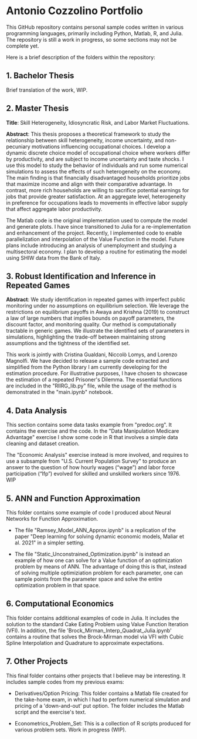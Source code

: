 # Antonio Cozzolino Portfolio

This GitHub repository contains personal sample codes written in various programming languages, primarily including Python, Matlab, R, and Julia. The repository is still a work in progress, so some sections may not be complete yet.

Here is a brief description of the folders within the repository:

## 1. Bachelor Thesis

Brief translation of the work, WIP.

## 2. Master Thesis
**Title**: Skill Heterogeneity, Idiosyncratic Risk, and Labor Market Fluctuations. 

**Abstract**: This thesis proposes a theoretical framework to study the relationship between skill heterogeneity, income uncertainty, and non-pecuniary motivations influencing occupational choices. I develop a dynamic discrete choice model of occupational choice where workers differ by productivity, and are subject to income uncertainty and taste shocks. I use this model to study the behavior of individuals and run some numerical simulations to assess the effects of such heterogeneity on the economy. The main finding is that financially disadvantaged households prioritize jobs that maximize income and align with their comparative advantage. In contrast, more rich households are willing to sacrifice potential earnings for jobs that provide greater satisfaction. At an aggregate level, heterogeneity in preference for occupations leads to movements in effective labor supply that affect aggregate labor productivity.

The Matlab code is the original implementation used to compute the model and generate plots. I have since transitioned to Julia for a re-implementation and enhancement of the project. Recently, I implemented code to enable parallelization and interpolation of the Value Function in the model. Future plans include introducing an analysis of unemployment and studying a multisectoral economy. I plan to develop a routine for estimating the model using SHIW data from the Bank of Italy.

## 3. Robust Identification and Inference in Repeated Games

**Abstract**: We study identification in repeated games with imperfect public monitoring under no assumptions on equilibrium selection. We leverage the restrictions on equilibrium payoffs in Awaya and Krishna (2019) to construct a law of large numbers that implies bounds on payoff parameters, the discount factor, and monitoring quality. Our method is computationally tractable in generic games. We illustrate the identified sets of parameters in simulations, highlighting the trade-off between maintaining strong assumptions and the tightness of the identified set.

This work is jointly with Cristina Gualdani, Niccolò Lomys, and Lorenzo Magnolfi. We have decided to release a sample code extracted and simplified from the Python library I am currently developing for the estimation procedure. For illustrative purposes, I have chosen to showcase the estimation of a repeated Prisoner's Dilemma. The essential functions are included in the "RIIRG_lib.py" file, while the usage of the method is demonstrated in the "main.ipynb" notebook.
 
## 4. Data Analysis
This section contains some data tasks example from "predoc.org". It contains the exercise and the code. In the "Data Manipulation Medicare Advantage" exercise I show some code in R that involves a simple data cleaning and dataset creation.

The "Economic Analysis" exercise instead is more involved, and requires to use a subsample from "U.S. Current Population Survey" to produce an answer to the question of how hourly wages (“wage”) and labor force participation (“lfp”) evolved for skilled and unskilled workers since 1976. WIP

## 5. ANN and Function Approximation

This folder contains some example of code I produced about Neural Networks for Function Approximation. 

- The file "Ramsey_Model_ANN_Approx.ipynb" is a replication of the paper "Deep learning for solving dynamic economic models, Maliar et al. 2021" in a simpler setting. 

- The file "Static_Unconstrained_Optimization.ipynb" is instead an example of how one can solve for a Value function of an optimization problem by means of ANN. The advantage of doing this is that, instead of solving multiple optimiziation problem for each parameter, one can sample points from the parameter space and solve the entire optimization problem in that space.

## 6. Computational Economics

This folder contains additional examples of code in Julia. It includes the solution to the standard Cake Eating Problem using Value Function Iteration (VFI). In addition, the file 'Brock_Mirman_Interp_Quadrat_Julia.ipynb' contains a routine that solves the Brock-Mirman model via VFI with Cubic Spline Interpolation and Quadrature to approximate expectations.

## 7. Other Projects

This final folder contains other projects that I believe may be interesting. It includes sample codes from my previous exams:

- Derivatives/Option Pricing: This folder contains a Matlab file created for the take-home exam, in which I had to perform numerical simulation and pricing of a 'down-and-out' put option. The folder includes the Matlab script and the exercise's text.

- Econometrics_Problem_Set: This is a collection of R scripts produced for various problem sets. Work in progress (WIP).